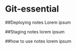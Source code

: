 # Git-essential

##Deploying notes
Lorem ipsum

##Staging notes
lorem ipsum

##how to use notes
lorem ipsum

